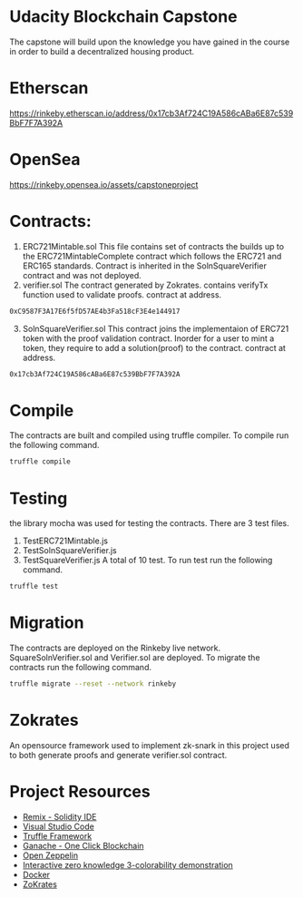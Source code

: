 # Udacity Blockchain Capstone

The capstone will build upon the knowledge you have gained in the course in order to build a decentralized housing product. 

# Etherscan
https://rinkeby.etherscan.io/address/0x17cb3Af724C19A586cABa6E87c539BbF7F7A392A

# OpenSea
https://rinkeby.opensea.io/assets/capstoneproject

# Contracts:
1. ERC721Mintable.sol
This file contains set of contracts the builds up to the ERC721MintableComplete contract which follows the ERC721 and ERC165 standards. Contract is inherited in the SolnSquareVerifier contract and was not deployed.
2. verifier.sol
The contract generated by Zokrates. contains verifyTx function used to validate proofs.
contract at address.
```bash
0xC9587F3A17E6f5fD57AE4b3Fa518cF3E4e144917
```
3. SolnSquareVerifier.sol
This contract joins the implementaion of ERC721 token with the proof validation contract. Inorder for a user to mint a token, they require to add a solution(proof) to the contract.
contract at address.
```bash
0x17cb3Af724C19A586cABa6E87c539BbF7F7A392A
```

# Compile
The contracts are built and compiled using truffle compiler.
To compile run the following command.
```bash
truffle compile
```

# Testing
the library mocha was used for testing the contracts. There are 3 test files.
1. TestERC721Mintable.js
2. TestSolnSquareVerifier.js
3. TestSquareVerifier.js
A total of 10 test.
To run test run the following command.
```bash
truffle test
```

# Migration
The contracts are deployed on the Rinkeby live network. SquareSolnVerifier.sol and Verifier.sol are deployed.
To migrate the contracts run the following command.
```bash
truffle migrate --reset --network rinkeby
```

# Zokrates
An opensource framework used to implement zk-snark in this project used to both generate proofs and generate verifier.sol contract.


# Project Resources

* [Remix - Solidity IDE](https://remix.ethereum.org/)
* [Visual Studio Code](https://code.visualstudio.com/)
* [Truffle Framework](https://truffleframework.com/)
* [Ganache - One Click Blockchain](https://truffleframework.com/ganache)
* [Open Zeppelin ](https://openzeppelin.org/)
* [Interactive zero knowledge 3-colorability demonstration](http://web.mit.edu/~ezyang/Public/graph/svg.html)
* [Docker](https://docs.docker.com/install/)
* [ZoKrates](https://github.com/Zokrates/ZoKrates)
